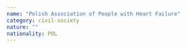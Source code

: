 ```yaml
---
name: "Polish Association of People with Heart Failure"
category: civil-society
nature: ""
nationality: POL
---
```


